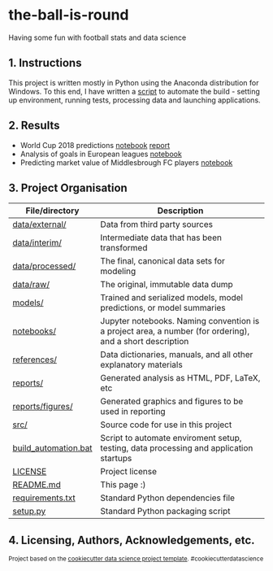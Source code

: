 the-ball-is-round
==============================

Having some fun with football stats and data science



## 1. Instructions

This project is written mostly in Python using the Anaconda distribution for Windows. To this end, I have written a [script](build_automation.bat) to automate the build - setting up environment, running tests, processing data and launching applications.



## 2. Results

* World Cup 2018 predictions [notebook](notebooks/intl_01_world_cup_2018.ipynb) [report](reports/intl_01_world_cup_2018.md)
* Analysis of goals in European leagues [notebook](notebooks/club_01_goals_galore.ipynb) <!-- [report] -->
* Predicting market value of Middlesbrough FC players [notebook](notebooks/boro_01_current_market_value.ipynb) <!-- [report] -->
<!-- * [TBC] Analysis of Lionel Messi at Barcelona [notebook] [report]
* [TBC] Which Boro players are most like Messi [notebook] [report]
* [TBC] World Cup 2022 predictions [notebook] [report]
* [TBC] Can Messi do it on a cold midweek night in Stoke [notebook] [report]
* [TBC] Boro player retention [notebook] [report] -->



## 3. Project Organisation

|File/directory|Description|
|-----|-----|
|[data/external/]()|Data from third party sources|
|[data/interim/]()|Intermediate data that has been transformed|
|[data/processed/]()|The final, canonical data sets for modeling|
|[data/raw/]()|The original, immutable data dump|
|[models/]()|Trained and serialized models, model predictions, or model summaries|
|[notebooks/]()|Jupyter notebooks. Naming convention is a project area, a number (for ordering), and a short description|
|[references/]()|Data dictionaries, manuals, and all other explanatory materials|
|[reports/]()|Generated analysis as HTML, PDF, LaTeX, etc|
|[reports/figures/]()|Generated graphics and figures to be used in reporting|
|[src/]()|Source code for use in this project|
|[build_automation.bat]()|Script to automate enviroment setup, testing, data processing and application startups|
|[LICENSE]()|Project license|
|[README.md]()|This page :)|
|[requirements.txt]()|Standard Python dependencies file|
|[setup.py]()|Standard Python packaging script|



## 4. Licensing, Authors, Acknowledgements, etc.

<p><small>Project based on the <a target="_blank" href="https://drivendata.github.io/cookiecutter-data-science/">cookiecutter data science project template</a>. #cookiecutterdatascience</small></p>